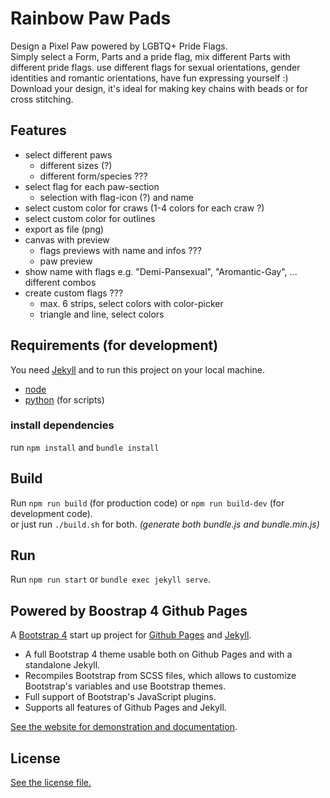 # Rainbow Paw Pads

Design a Pixel Paw powered by LGBTQ+ Pride Flags.  
Simply select a Form, Parts and a pride flag, mix different Parts with different pride flags.
use different flags for sexual orientations, gender identities and romantic orientations, have fun expressing yourself :)  
Download your design, it's ideal for making key chains with beads or for cross stitching.  


## Features

* select different paws
  * different sizes (?)
  * different form/species ???
* select flag for each paw-section
  * selection with flag-icon (?) and name
* select custom color for craws (1-4 colors for each craw ?)
* select custom color for outlines
* export as file (png)
* canvas with preview
  * flags previews with name and infos ???
  * paw preview
* show name with flags e.g. "Demi-Pansexual", "Aromantic-Gay", ... different combos
* create custom flags ???
  * max. 6 strips, select colors with color-picker
  * triangle and line, select colors

## Requirements (for development)

You need [Jekyll](https://jekyllrb.com/) and to run this project on your local machine.  

- [node](https://www.npmjs.com/get-npm)
- [python](https://www.python.org/) (for scripts)

### install dependencies

run `npm install` and `bundle install`


## Build

Run `npm run build` (for production code) or `npm run build-dev` (for development code).  
or just run `./build.sh` for both. _(generate both bundle.js and bundle.min.js)_

## Run

Run `npm run start` or `bundle exec jekyll serve`.


## Powered by Boostrap 4 Github Pages

A [Bootstrap 4](https://getbootstrap.com/) start up project for [Github Pages](https://pages.github.com/) and [Jekyll](https://jekyllrb.com/).

* A full Bootstrap 4 theme usable both on Github Pages and with a standalone Jekyll.
* Recompiles Bootstrap from SCSS files, which allows to customize Bootstrap's variables and use Bootstrap themes.
* Full support of Bootstrap's JavaScript plugins.
* Supports all features of Github Pages and Jekyll.

[See the website for demonstration and documentation](https://nicolas-van.github.io/bootstrap-4-github-pages/).

## License

[See the license file.](./LICENSE)
